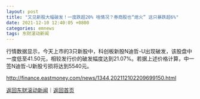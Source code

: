 ```yaml
---
layout: post
title: "又见新股大幅破发！一度跌超20% 啥情况？券商股也“熄火” 这只暴跌超6%"
date: 2021-12-10 12:40:05 +0800
categories: emnews
tags: 东财滚动新闻
---
```


行情数据显示，今天上市的3只新股中，科创板新股N迪哲-U出现破发，该股盘中一度低至41.50元，相较发行价的破发幅度达到21.07%。若据上述价格计算，中一签N迪哲-U新股亏损将达到5540元。

<http://finance.eastmoney.com/news/1344,202112102209699150.html>

[返回东财滚动新闻](//finews.withounder.com/emnews/)｜[返回首页](//finews.withounder.com/)
